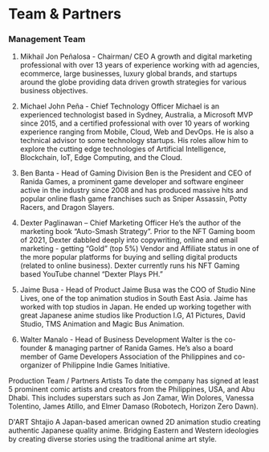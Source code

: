 # Team & Partners

### Management Team

1. Mikhail Jon Peñalosa - Chairman/ CEO 
A growth and digital marketing professional with over 13 years of experience working with ad agencies, ecommerce,  large businesses, luxury global brands, and startups around the globe providing data driven growth strategies for various business objectives. 

2. Michael John Peña - Chief Technology Officer
Michael is an experienced technologist based in Sydney, Australia, a Microsoft MVP since 2015, and a certified professional with over 10 years of working experience ranging from Mobile, Cloud, Web and DevOps. He is also a technical advisor to some technology startups. His roles allow him to explore the cutting edge technologies of Artificial Intelligence, Blockchain, IoT, Edge Computing, and the Cloud.
 
3. Ben Banta - Head of Gaming Division
Ben is the President and CEO of Ranida Games, a prominent game developer and software engineer active in the industry since 2008 and has produced massive hits and popular online flash game franchises such as Sniper Assassin, Potty Racers, and Dragon Slayers. 
 
4. Dexter Paglinawan – Chief Marketing Officer
He’s the author of the marketing book “Auto-Smash Strategy”. Prior to the NFT Gaming boom of 2021, Dexter dabbled deeply into copywriting, online and email marketing - getting “Gold” (top 5%) Vendor and Affiliate status in one of the more popular platforms for buying and selling digital products (related to online business). Dexter currently runs his NFT Gaming based YouTube channel “Dexter Plays PH.” 

5. Jaime Busa - Head of Product
Jaime Busa was the COO of Studio Nine Lives, one of the top animation studios in South East Asia. Jaime has worked with top studios in Japan. He ended up working together with great Japanese anime studios like Production I.G, A1 Pictures, David Studio, TMS Animation and Magic Bus Animation.
 
6. Walter Manalo - Head of Business Development
Walter is the co-founder & managing partner of Ranida Games. He’s also a board member of Game Developers Association of the Philippines and co-organizer of Philippine Indie Games Initiative.

Production Team / Partners
Artists
To date the company has signed at least 5 prominent comic artists and creators from the Philippines, USA, and Abu Dhabi. This includes superstars such as Jon Zamar, Win Dolores, Vanessa Tolentino, James Atillo, and Elmer Damaso (Robotech, Horizon Zero Dawn). 

D'ART Shtajio 
A Japan-based american owned 2D animation studio creating authentic Japanese quality anime. Bridging Eastern and Western ideologies by creating diverse stories using the traditional anime art style.

